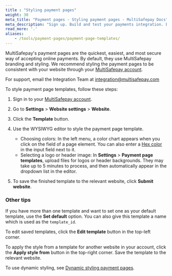 ```yaml
---
title : "Styling payment pages"
weight: 30
meta_title: "Payment pages - Styling payment pages - MultiSafepay Docs"
meta_description: "Sign up. Build and test your payments integration. Explore our products and services. Use our API Reference, SDKs, and wrappers. Get support."
read_more: '.'
aliases:
    - /tools/payment-pages/payment-page-templates/
---
```

MultiSafepay's payment pages are the quickest, easiest, and most secure way of accepting online payments. By default, they use MultiSafepay branding and styling. We recommend styling the payment pages to be consistent with your website through your [MultiSafepay account](https://merchant.multisafepay.com).

For support, email the Integration Team at <integration@multisafepay.com>

To style payment page templates, follow these steps:

1. Sign in to your [MultiSafepay account](https://merchant.multisafepay.com).
2. Go to **Settings** > **Website settings** > **Website**.
3. Click the **Template** button. 
4. Use the WYSIWYG editor to style the payment page template.
    - Choosing colors: In the left menu, a color chart appears when you click on the field of a page element. You can also enter a [Hex color](https://www.w3schools.com/colors/colors_picker.asp) in the input field next to it.
    - Selecting a logo or header image: In **Settings** > **Payment page templates**, upload files for logos or header backgrounds. They may take up to 5 minutes to process, and then automatically appear in the dropdown list in the editor.

5. To save the finished template to the relevant website, click **Submit website**. 

### Other tips
If you have more than one template and want to set one as your default template, use the **Set default** option. You can also give this template a name which is used as the `template_id`. 

To edit saved templates, click the **Edit template** button in the top-left corner.

To apply the style from a template for another website in your account, click the **Apply style from** button in the top-right corner. Save the template to the relevant website.

To use dynamic styling, see [Dynamic styling payment pages](/payments/checkout/payment-pages/dynamic-styling-payment-pages/).
